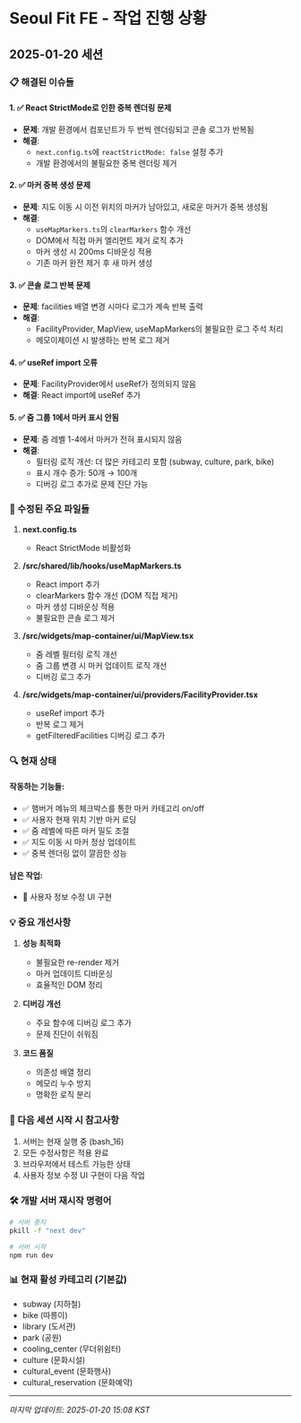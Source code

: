 # Seoul Fit FE - 작업 진행 상황
## 2025-01-20 세션

### 📋 해결된 이슈들

#### 1. ✅ React StrictMode로 인한 중복 렌더링 문제
- **문제**: 개발 환경에서 컴포넌트가 두 번씩 렌더링되고 콘솔 로그가 반복됨
- **해결**: 
  - `next.config.ts`에 `reactStrictMode: false` 설정 추가
  - 개발 환경에서의 불필요한 중복 렌더링 제거

#### 2. ✅ 마커 중복 생성 문제
- **문제**: 지도 이동 시 이전 위치의 마커가 남아있고, 새로운 마커가 중복 생성됨
- **해결**:
  - `useMapMarkers.ts`의 `clearMarkers` 함수 개선
  - DOM에서 직접 마커 엘리먼트 제거 로직 추가
  - 마커 생성 시 200ms 디바운싱 적용
  - 기존 마커 완전 제거 후 새 마커 생성

#### 3. ✅ 콘솔 로그 반복 문제
- **문제**: facilities 배열 변경 시마다 로그가 계속 반복 출력
- **해결**:
  - FacilityProvider, MapView, useMapMarkers의 불필요한 로그 주석 처리
  - 메모이제이션 시 발생하는 반복 로그 제거

#### 4. ✅ useRef import 오류
- **문제**: FacilityProvider에서 useRef가 정의되지 않음
- **해결**: React import에 useRef 추가

#### 5. ✅ 줌 그룹 1에서 마커 표시 안됨
- **문제**: 줌 레벨 1-4에서 마커가 전혀 표시되지 않음
- **해결**:
  - 필터링 로직 개선: 더 많은 카테고리 포함 (subway, culture, park, bike)
  - 표시 개수 증가: 50개 → 100개
  - 디버깅 로그 추가로 문제 진단 가능

### 📝 수정된 주요 파일들

1. **next.config.ts**
   - React StrictMode 비활성화

2. **/src/shared/lib/hooks/useMapMarkers.ts**
   - React import 추가
   - clearMarkers 함수 개선 (DOM 직접 제거)
   - 마커 생성 디바운싱 적용
   - 불필요한 콘솔 로그 제거

3. **/src/widgets/map-container/ui/MapView.tsx**
   - 줌 레벨 필터링 로직 개선
   - 줌 그룹 변경 시 마커 업데이트 로직 개선
   - 디버깅 로그 추가

4. **/src/widgets/map-container/ui/providers/FacilityProvider.tsx**
   - useRef import 추가
   - 반복 로그 제거
   - getFilteredFacilities 디버깅 로그 추가

### 🔍 현재 상태

#### 작동하는 기능들:
- ✅ 햄버거 메뉴의 체크박스를 통한 마커 카테고리 on/off
- ✅ 사용자 현재 위치 기반 마커 로딩
- ✅ 줌 레벨에 따른 마커 밀도 조절
- ✅ 지도 이동 시 마커 정상 업데이트
- ✅ 중복 렌더링 없이 깔끔한 성능

#### 남은 작업:
- 🔲 사용자 정보 수정 UI 구현

### 💡 중요 개선사항

1. **성능 최적화**
   - 불필요한 re-render 제거
   - 마커 업데이트 디바운싱
   - 효율적인 DOM 정리

2. **디버깅 개선**
   - 주요 함수에 디버깅 로그 추가
   - 문제 진단이 쉬워짐

3. **코드 품질**
   - 의존성 배열 정리
   - 메모리 누수 방지
   - 명확한 로직 분리

### 📌 다음 세션 시작 시 참고사항

1. 서버는 현재 실행 중 (bash_16)
2. 모든 수정사항은 적용 완료
3. 브라우저에서 테스트 가능한 상태
4. 사용자 정보 수정 UI 구현이 다음 작업

### 🛠 개발 서버 재시작 명령어
```bash
# 서버 중지
pkill -f "next dev"

# 서버 시작
npm run dev
```

### 📊 현재 활성 카테고리 (기본값)
- subway (지하철)
- bike (따릉이)
- library (도서관)
- park (공원)
- cooling_center (무더위쉼터)
- culture (문화시설)
- cultural_event (문화행사)
- cultural_reservation (문화예약)

---
*마지막 업데이트: 2025-01-20 15:08 KST*